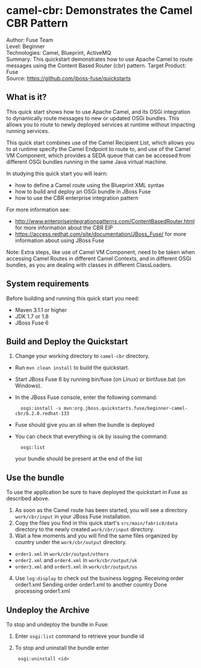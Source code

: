 camel-cbr: Demonstrates the Camel CBR Pattern
======================================================
Author: Fuse Team  
Level: Beginner  
Technologies: Camel, Blueprint, ActiveMQ  
Summary: This quickstart demonstrates how to use Apache Camel to route messages using the Content Based Router (cbr) pattern.
Target Product: Fuse  
Source: <https://github.com/jboss-fuse/quickstarts>



What is it?
-----------

This quick start shows how to use Apache Camel, and its OSGi integration to dynamically route messages to new or updated OSGi bundles. This allows you to route to newly deployed services at runtime without impacting running services.

This quick start combines use of the Camel Recipient List, which allows you to at runtime specify the Camel Endpoint to route to, and use of the Camel VM Component, which provides a SEDA queue that can be accessed from different OSGi bundles running in the same Java virtual machine.

In studying this quick start you will learn:

* how to define a Camel route using the Blueprint XML syntax
* how to build and deploy an OSGi bundle in JBoss Fuse
* how to use the CBR enterprise integration pattern

For more information see:

* http://www.enterpriseintegrationpatterns.com/ContentBasedRouter.html for more information about the CBR EIP
* https://access.redhat.com/site/documentation/JBoss_Fuse/ for more information about using JBoss Fuse

Note: Extra steps, like use of Camel VM Component, need to be taken when accessing Camel Routes in different Camel Contexts, and in different OSGi bundles, as you are dealing with classes in different ClassLoaders.


System requirements
-------------------

Before building and running this quick start you need:

* Maven 3.1.1 or higher
* JDK 1.7 or 1.8
* JBoss Fuse 6


Build and Deploy the Quickstart
-------------------------

1. Change your working directory to `camel-cbr` directory.
* Run `mvn clean install` to build the quickstart.
* Start JBoss Fuse 6 by running bin/fuse (on Linux) or bin\fuse.bat (on Windows).
* In the JBoss Fuse console, enter the following command:

        osgi:install -s mvn:org.jboss.quickstarts.fuse/beginner-camel-cbr/6.2.0.redhat-133

* Fuse should give you an id when the bundle is deployed

* You can check that everything is ok by issuing  the command:

        osgi:list
   your bundle should be present at the end of the list


Use the bundle
---------------------

To use the application be sure to have deployed the quickstart in Fuse as described above. 

1. As soon as the Camel route has been started, you will see a directory `work/cbr/input` in your JBoss Fuse installation.
2. Copy the files you find in this quick start's `src/main/fabric8/data` directory to the newly created `work/cbr/input`
directory.
3. Wait a few moments and you will find the same files organized by country under the `work/cbr/output` directory.
  * `order1.xml` in `work/cbr/output/others`
  * `order2.xml` and `order4.xml` in `work/cbr/output/uk`
  * `order3.xml` and `order5.xml` in `work/cbr/output/us`
4. Use `log:display` to check out the business logging.
        Receiving order order1.xml
        Sending order order1.xml to another country
        Done processing order1.xml


Undeploy the Archive
--------------------

To stop and undeploy the bundle in Fuse:

1. Enter `osgi:list` command to retrieve your bundle id
2. To stop and uninstall the bundle enter

        osgi:uninstall <id>
 